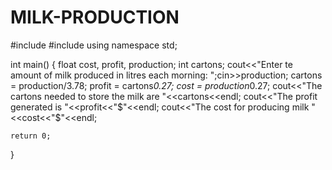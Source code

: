 # MILK-PRODUCTION
#include <iostream>
#include <iomanip>
using namespace std;

int main()
{
  float cost, profit, production;
  int cartons;
  cout<<"Enter te amount of milk produced in litres each morning: ";cin>>production;
  cartons = production/3.78;
  profit = cartons*0.27;
  cost = production*0.27;
  cout<<"The cartons needed to store the milk are "<<cartons<<endl;
  cout<<"The profit generated is "<<profit<<"$"<<endl;
  cout<<"The cost for producing milk "<<cost<<"$"<<endl;
  

    return 0;
}
